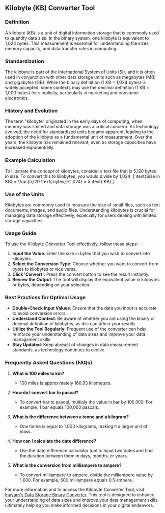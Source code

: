 ## Kilobyte (KB) Converter Tool

### Definition
A kilobyte (KB) is a unit of digital information storage that is commonly used to quantify data size. In the binary system, one kilobyte is equivalent to 1,024 bytes. This measurement is essential for understanding file sizes, memory capacity, and data transfer rates in computing.

### Standardization
The kilobyte is part of the International System of Units (SI), and it is often used in conjunction with other data storage units such as megabytes (MB) and gigabytes (GB). While the binary definition (1 KB = 1,024 bytes) is widely accepted, some contexts may use the decimal definition (1 KB = 1,000 bytes) for simplicity, particularly in marketing and consumer electronics.

### History and Evolution
The term "kilobyte" originated in the early days of computing, when memory was limited and data storage was a critical concern. As technology evolved, the need for standardized units became apparent, leading to the adoption of the kilobyte as a fundamental unit of measurement. Over the years, the kilobyte has remained relevant, even as storage capacities have increased exponentially.

### Example Calculation
To illustrate the concept of kilobytes, consider a text file that is 5,120 bytes in size. To convert this to kilobytes, you would divide by 1,024:
\[ 
\text{Size in KB} = \frac{5,120 \text{ bytes}}{1,024} = 5 \text{ KB} 
\]

### Use of the Units
Kilobytes are commonly used to measure the size of small files, such as text documents, images, and audio files. Understanding kilobytes is crucial for managing data storage effectively, especially for users dealing with limited storage capacities.

### Usage Guide
To use the Kilobyte Converter Tool effectively, follow these steps:
1. **Input the Value**: Enter the size in bytes that you wish to convert into kilobytes.
2. **Select the Conversion Type**: Choose whether you want to convert from bytes to kilobytes or vice versa.
3. **Click 'Convert'**: Press the convert button to see the result instantly.
4. **Review the Output**: The tool will display the equivalent value in kilobytes or bytes, depending on your selection.

### Best Practices for Optimal Usage
- **Double-Check Input Values**: Ensure that the data you input is accurate to avoid conversion errors.
- **Understand Context**: Be aware of whether you are using the binary or decimal definition of kilobytes, as this can affect your results.
- **Utilize the Tool Regularly**: Frequent use of the converter can help reinforce your understanding of data sizes and improve your data management skills.
- **Stay Updated**: Keep abreast of changes in data measurement standards, as technology continues to evolve.

### Frequently Asked Questions (FAQs)

1. **What is 100 miles to km?**
   - 100 miles is approximately 160.93 kilometers.

2. **How do I convert bar to pascal?**
   - To convert bar to pascal, multiply the value in bar by 100,000. For example, 1 bar equals 100,000 pascals.

3. **What is the difference between a tonne and a kilogram?**
   - One tonne is equal to 1,000 kilograms, making it a larger unit of mass.

4. **How can I calculate the date difference?**
   - Use the date difference calculator tool to input two dates and find the duration between them in days, months, or years.

5. **What is the conversion from milliampere to ampere?**
   - To convert milliampere to ampere, divide the milliampere value by 1,000. For example, 500 milliampere equals 0.5 ampere.

For more information and to access the Kilobyte Converter Tool, visit [Inayam's Data Storage Binary Converter](https://www.inayam.co/unit-converter/data_storage_binary). This tool is designed to enhance your understanding of data sizes and improve your data management skills, ultimately helping you make informed decisions in your digital endeavors.